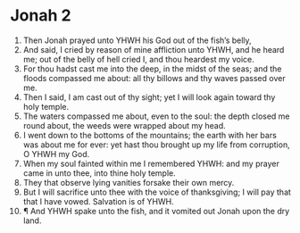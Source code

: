 ﻿# Jonah 2
1. Then Jonah prayed unto YHWH his God out of the fish’s belly, 
2. And said, I cried by reason of mine affliction unto YHWH, and he heard me; out of the belly of hell cried I, and thou heardest my voice. 
3. For thou hadst cast me into the deep, in the midst of the seas; and the floods compassed me about: all thy billows and thy waves passed over me. 
4. Then I said, I am cast out of thy sight; yet I will look again toward thy holy temple. 
5. The waters compassed me about, even to the soul: the depth closed me round about, the weeds were wrapped about my head. 
6. I went down to the bottoms of the mountains; the earth with her bars was about me for ever: yet hast thou brought up my life from corruption, O YHWH my God. 
7. When my soul fainted within me I remembered YHWH: and my prayer came in unto thee, into thine holy temple. 
8. They that observe lying vanities forsake their own mercy. 
9. But I will sacrifice unto thee with the voice of thanksgiving; I will pay that that I have vowed. Salvation is of YHWH. 
10. ¶ And YHWH spake unto the fish, and it vomited out Jonah upon the dry land. 
